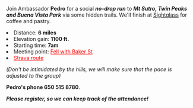 
Join Ambassador **Pedro** for a social ***no-drop run*** to ***Mt Sutro, Twin Peaks and Buena Vista Park*** via some hidden trails. We'll finish at [Sightglass](https://www.google.com/maps?q=sightglass+coffee+divisadero&rlz=1C5GCEM_enUS1001US1001&um=1&ie=UTF-8&sa=X&ved=2ahUKEwijkaq3z6r8AhV0AjQIHetzBDsQ_AUoAXoECAEQAw) for coffee and pastry. 

<li> Distance: <b>6 miles</b> </li> 
<li> Elevation gain: <b>1100 ft.</b> </li>
<li> Starting time:  <b>7am</b> </li>
<li> Meeting point: <a href="https://www.google.com/maps/place/37%C2%B046'24.7%22N+122%C2%B026'27.8%22W/@37.773524,-122.4421762,19z/data=!3m1!4b1!4m9!1m2!2m1!1spanhandle!3m5!1s0x0:0x4281f8d4a3c5df44!7e2!8m2!3d37.7735238!4d-122.4410552" style="color: red"> Fell with Baker St </a></li> 
<li><a href="https://www.strava.com/routes/3045217577561194264" style="color: red"> Strava route </a></li> 

<div class="strava-embed-placeholder" data-embed-type="route" data-embed-id="3045217577561194264" data-units="imperial"></div><script src="https://strava-embeds.com/embed.js"></script>

*(Don't be intimidated by the hills, we will make sure that the pace is adjusted to the group)*

**Pedro's phone 650 515 8780**.

***Please register, so we can keep track of the attendance!*** 